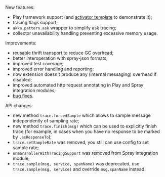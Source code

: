 New features:

* Play framework support (and [activator template](http://typesafe.com/activator/template/activator-play-tracing) to demonstrate it);
* tracing flags support;
* `akka.pattern.ask` wrapper to simplify ask tracing;
* collector unavailability handling preventing excessive memory usage.

Improvements:

* reusable thrift transport to reduce GC overhead;
* better interoperation with spray-json formats;
* improved test coverage;
* improved error handling and reporting;
* now extension doesn't produce any (internal messaging) overhead if disabled;
* improved automated http request annotating in Play and Spray integration modules;
* [bug fixes](https://github.com/levkhomich/akka-tracing/issues?labels=bug&milestone=4&page=1&state=closed).

API changes:

* new method `trace.forcedSample` which allows to sample message independently of sampling rate;
* new method `trace.finish(msg)` which can be used to explicitly finish trace (for example, in cases when you have no response to be marked by `.asResponseTo`);
* `trace.setSampleRate` was removed, you still can use config to set sample rate;
* `unmarshallerWithTracingSupport` was removed from Spray integration module;
* `trace.sample(msg, service, spanName)` was deprecated, use `trace.sample(msg, service)` and override `msg.spanName` instead.
